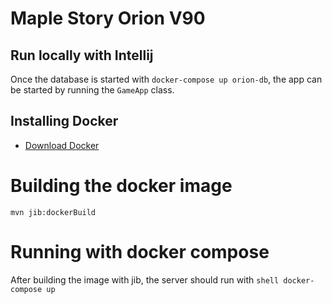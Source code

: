 # Maple Story Orion V90

## Run locally with Intellij

Once the database is started with `docker-compose up orion-db`, the app can be started by running the `GameApp` class.

## Installing Docker

- [Download Docker](https://docs.docker.com/docker-for-windows/install/)

# Building the docker image

```shell
mvn jib:dockerBuild
```

# Running with docker compose

After building the image with jib, the server should run with `shell docker-compose up`
